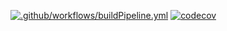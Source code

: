 [![.github/workflows/buildPipeline.yml](https://github.com/Star-Academy/Summer1404-SE-Team01/actions/workflows/buildPipeline.yml/badge.svg?branch=phase09)](https://github.com/Star-Academy/Summer1404-SE-Team01/actions/workflows/buildPipeline.yml)
[![codecov](https://codecov.io/gh/Star-Academy/Summer1404-SE-Team01/branch/phase09/graph/badge.svg?token=KDQ5RLWC6M)](https://codecov.io/gh/Star-Academy/Summer1404-SE-Team01)